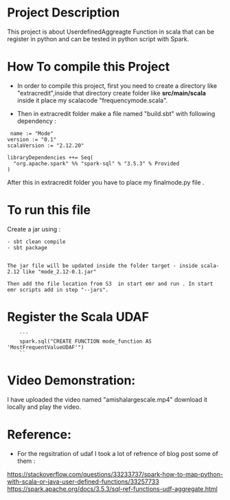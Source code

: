 # Project Description
This project is about UserdefinedAggreagte Function in scala that can be register in python and can be tested in python script with Spark.

# How To compile this Project 

- In order to compile this project, first you need to create a directory like "extracredit",inside that directory create folder like **src/main/scala** inside it  place my scalacode "frequencymode.scala". 

- Then in extracredit folder make a file named "build.sbt" with following dependency :

```
 name := "Mode"
version := "0.1"
scalaVersion := "2.12.20"

libraryDependencies ++= Seq(
  "org.apache.spark" %% "spark-sql" % "3.5.3" % Provided
)
```
After this in extracredit folder you have to place my finalmode.py file .

# To run this file

Create a jar using : 
```
- sbt clean compile
- sbt package


The jar file will be updated inside the folder target - inside scala-2.12 like "mode_2.12-0.1.jar"

Then add the file location from S3  in start emr and run . In start emr scripts add in step "--jars".
```
 # Register the Scala UDAF
        ```
        spark.sql("CREATE FUNCTION mode_function AS 'MostFrequentValueUDAF'")
        ``

# Video Demonstration:
I have uploaded the video named "amishalargescale.mp4" download it locally and play the video. 

# Reference:

- For the regsitration of udaf I took a lot of refrence of blog post some of them :

https://stackoverflow.com/questions/33233737/spark-how-to-map-python-with-scala-or-java-user-defined-functions/33257733
https://spark.apache.org/docs/3.5.3/sql-ref-functions-udf-aggregate.html







  
